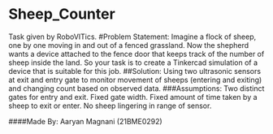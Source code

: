 # Sheep_Counter
Task given by RoboVITics.
#Problem Statement: Imagine a flock of sheep, one by one moving in and out of a fenced grassland. Now the shepherd wants a device attached to the fence door that keeps track of the number of sheep inside the land. So your task is to create a Tinkercad simulation of a device that is suitable for this job.
##Solution: Using two ultrasonic sensors at exit and entry gate to monitor movement of sheeps (entering and exiting) and changing count based on observed data. 
###Assumptions: Two distinct gates for entry and exit. 
             Fixed gate width.
             Fixed amount of time taken by a sheep to exit or enter.
             No sheep lingering in range of sensor. 
 
 ####Made By: Aaryan Magnani (21BME0292)
